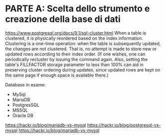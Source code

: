 # PARTE A: Scelta dello strumento e creazione della base di dati

https://www.postgresql.org/docs/9.1/sql-cluster.html
When a table is clustered, it is physically reordered based on the index information. Clustering is a one-time operation: when the table is subsequently updated, the changes are not clustered. That is, no attempt is made to store new or updated rows according to their index order. (If one wishes, one can periodically recluster by issuing the command again. Also, setting the table's FILLFACTOR storage parameter to less than 100% can aid in preserving cluster ordering during updates, since updated rows are kept on the same page if enough space is available there.)


Database in esame:
- MySql
- MariaDB
- PostgresSQL
- MSSQL
- Oracle DB

https://hackr.io/blog/mariadb-vs-mysql
https://hackr.io/blog/postgresql-vs-mysql
https://hackr.io/blog/mariadb-vs-mysql